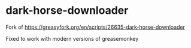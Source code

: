 # dark-horse-downloader

Fork of https://greasyfork.org/en/scripts/26635-dark-horse-downloader

Fixed to work with modern versions of greasemonkey

